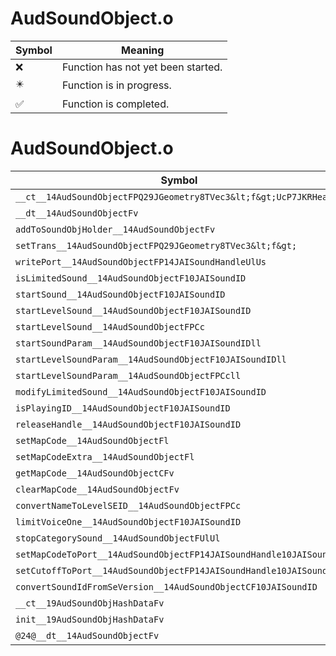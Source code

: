 # AudSoundObject.o
| Symbol | Meaning 
| ------------- | ------------- 
| :x: | Function has not yet been started. 
| :eight_pointed_black_star: | Function is in progress. 
| :white_check_mark: | Function is completed. 


# AudSoundObject.o
| Symbol | Decompiled? |
| ------------- | ------------- |
| `__ct__14AudSoundObjectFPQ29JGeometry8TVec3&lt;f&gt;UcP7JKRHeap` | :x: |
| `__dt__14AudSoundObjectFv` | :x: |
| `addToSoundObjHolder__14AudSoundObjectFv` | :x: |
| `setTrans__14AudSoundObjectFPQ29JGeometry8TVec3&lt;f&gt;` | :x: |
| `writePort__14AudSoundObjectFP14JAISoundHandleUlUs` | :x: |
| `isLimitedSound__14AudSoundObjectF10JAISoundID` | :x: |
| `startSound__14AudSoundObjectF10JAISoundID` | :x: |
| `startLevelSound__14AudSoundObjectF10JAISoundID` | :x: |
| `startLevelSound__14AudSoundObjectFPCc` | :x: |
| `startSoundParam__14AudSoundObjectF10JAISoundIDll` | :x: |
| `startLevelSoundParam__14AudSoundObjectF10JAISoundIDll` | :x: |
| `startLevelSoundParam__14AudSoundObjectFPCcll` | :x: |
| `modifyLimitedSound__14AudSoundObjectF10JAISoundID` | :x: |
| `isPlayingID__14AudSoundObjectF10JAISoundID` | :x: |
| `releaseHandle__14AudSoundObjectF10JAISoundID` | :x: |
| `setMapCode__14AudSoundObjectFl` | :x: |
| `setMapCodeExtra__14AudSoundObjectFl` | :x: |
| `getMapCode__14AudSoundObjectCFv` | :x: |
| `clearMapCode__14AudSoundObjectFv` | :x: |
| `convertNameToLevelSEID__14AudSoundObjectFPCc` | :x: |
| `limitVoiceOne__14AudSoundObjectF10JAISoundID` | :x: |
| `stopCategorySound__14AudSoundObjectFUlUl` | :x: |
| `setMapCodeToPort__14AudSoundObjectFP14JAISoundHandle10JAISoundID` | :x: |
| `setCutoffToPort__14AudSoundObjectFP14JAISoundHandle10JAISoundID` | :x: |
| `convertSoundIdFromSeVersion__14AudSoundObjectCF10JAISoundID` | :x: |
| `__ct__19AudSoundObjHashDataFv` | :x: |
| `init__19AudSoundObjHashDataFv` | :x: |
| `@24@__dt__14AudSoundObjectFv` | :x: |
